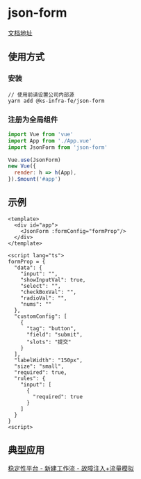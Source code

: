 # json-form

[文档地址](https://jsonform.kproxy.corp.kuaishou.com/)  
## 使用方式
### 安装 
```
// 使用前请设置公司内部源
yarn add @ks-infra-fe/json-form
```   
### 注册为全局组件  
```js  
import Vue from 'vue'
import App from './App.vue'
import JsonForm from 'json-form'

Vue.use(JsonForm)
new Vue({
  render: h => h(App),
}).$mount('#app')
```  

## 示例  
```vue  
<template>
  <div id="app">
    <JsonForm :formConfig="formProp"/>
  </div>
</template>

<script lang="ts">
formProp = {
  "data": {
    "input": "",
    "showInputVal": true,
    "select": "",
    "checkBoxVal": "",
    "radioVal": "",
    "nums": ""
  },
  "customConfig": [
    {
      "tag": "button",
      "field": "submit",
      "slots": "提交"
    }
  ],
  "labelWidth": "150px",
  "size": "small",
  "required": true,
  "rules": {
    "input": [
      {
        "required": true
      }
    ]
  }
}
<script>
```  

## 典型应用

[稳定性平台 - 新建工作流 - 故障注入+流量模拟](https://kstable.corp.kuaishou.com/#/reinforced/guardian/new)
